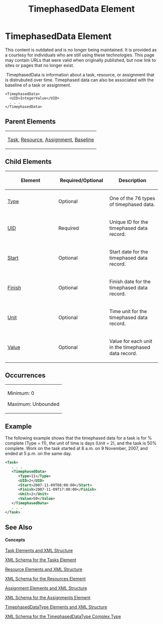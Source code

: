 ﻿---
title: TimephasedData Element
TOCTitle: TimephasedData Element
ms:assetid: 41c66612-a3af-499c-b9ba-c552216d5820
ms:mtpsurl: https://msdn.microsoft.com/en-us/library/Bb968479(v=office.12)
ms:contentKeyID: 13188171
ms.date: 05/05/2014
mtps_version: v=office.12
f1_keywords:
- TimephasedData element
dev_langs:
- xml
---

# TimephasedData Element

This content is outdated and is no longer being maintained. It is provided as a courtesy for individuals who are still using these technologies. This page may contain URLs that were valid when originally published, but now link to sites or pages that no longer exist.

 TimephasedData is information about a task, resource, or assignment that is distrubuted over time. Timephased data can also be associated with the baseline of a task or assignment.

    <TimephasedData>
      <UID>IntegerValue</UID>
      . . .
    </TimephasedData>

## Parent Elements

<table>
<colgroup>
<col style="width: 100%" />
</colgroup>
<tbody>
<tr class="odd">
<td><p><a href="bb968487(v=office.12).md">Task</a>, <a href="bb968715(v=office.12).md">Resource</a>, <a href="bb968611(v=office.12).md">Assignment</a>, <a href="bb968599(v=office.12).md">Baseline</a></p></td>
</tr>
</tbody>
</table>

## Child Elements

<table>
<colgroup>
<col style="width: 33%" />
<col style="width: 33%" />
<col style="width: 33%" />
</colgroup>
<thead>
<tr class="header">
<th><p>Element</p></th>
<th><p>Required/Optional</p></th>
<th><p>Description</p></th>
</tr>
</thead>
<tbody>
<tr class="odd">
<td><p><a href="bb968434(v=office.12).md">Type</a></p></td>
<td><p>Optional</p></td>
<td><p>One of the 76 types of timephased data.</p></td>
</tr>
<tr class="even">
<td><p><a href="bb968590(v=office.12).md">UID</a></p></td>
<td><p>Required</p></td>
<td><p>Unique ID for the timephased data record.</p></td>
</tr>
<tr class="odd">
<td><p><a href="bb968645(v=office.12).md">Start</a></p></td>
<td><p>Optional</p></td>
<td><p>Start date for the timephased data record.</p></td>
</tr>
<tr class="even">
<td><p><a href="bb968534(v=office.12).md">Finish</a></p></td>
<td><p>Optional</p></td>
<td><p>Finish date for the timephased data record.</p></td>
</tr>
<tr class="odd">
<td><p><a href="bb968545(v=office.12).md">Unit</a></p></td>
<td><p>Optional</p></td>
<td><p>Time unit for the timephased data record.</p></td>
</tr>
<tr class="even">
<td><p><a href="bb968696(v=office.12).md">Value</a></p></td>
<td><p>Optional</p></td>
<td><p>Value for each unit in the timephased data record.</p></td>
</tr>
</tbody>
</table>

## Occurrences

<table>
<colgroup>
<col style="width: 100%" />
</colgroup>
<tbody>
<tr class="odd">
<td><p>Minimum: 0</p>
<p>Maximum: Unbounded</p></td>
</tr>
</tbody>
</table>

## Example

The following example shows that the timephased data for a task is for % complete (Type = 11), the unit of time is days (Unit = 2), and the task is 50% complete. Work on the task started at 8 a.m. on 9 November, 2007, and ended at 5 p.m. on the same day.

``` xml
<Task>
   . . .
   <TimephasedData>
      <Type>11</Type>
      <UID>2</UID>
      <Start>2007-11-09T08:00:00</Start>
      <Finish>2007-11-09T17:00:00</Finish>
      <Unit>2</Unit>
      <Value>50</Value>
   </TimephasedData>
   . . .
</Task>
```

## See Also

#### Concepts

[Task Elements and XML Structure](bb968475\(v=office.12\).md)

[XML Schema for the Tasks Element](bb968415\(v=office.12\).md)

[Resource Elements and XML Structure](bb968445\(v=office.12\).md)

[XML Schema for the Resources Element](bb968511\(v=office.12\).md)

[Assignment Elements and XML Structure](bb968738\(v=office.12\).md)

[XML Schema for the Assignments Element](bb968414\(v=office.12\).md)

[TimephasedDataType Elements and XML Structure](bb968722\(v=office.12\).md)

[XML Schema for the TimephasedDataType Complex Type](bb968734\(v=office.12\).md)

